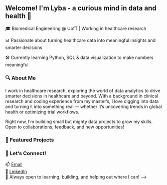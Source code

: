 ## Welcome! I'm Lyba - a curious mind in data and health 👋

🎓 Biomedical Engineering @ UofT | Working in healthcare research

📊 Passionate about turning healthcare data into meaningful insights and smarter decisions

🛠️ Currently learning Python, SQL & data visualization to make numbers meaningful

### 🔍 About Me
I work in healthcare research, exploring the world of data analytics to drive smarter decisions in healthcare and beyond. With a background in clinical research and coding experience from my master’s, I love digging into data and turning it into something real — whether it’s uncovering trends in global health or optimizing trial workflows.

Right now, I’m building small but mighty data projects to grow my skills. Open to collaborations, feedback, and new opportunities!

### 🚀 Featured Projects


### 🤝 Let’s Connect!

📫 [Email](mailto:lyba.sheraz@mail.utoronto.ca)  
🔗 [LinkedIn](https://www.linkedin.com/in/lyba-sheraz-3a96791a9)  
🧠 Always open to learning, building, and helping out where I can!
-->
